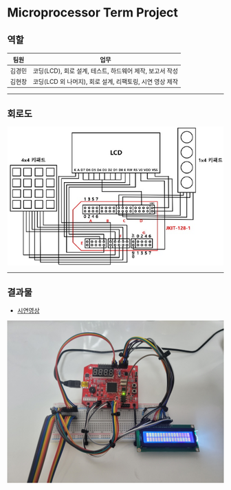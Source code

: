 # Microprocessor Term Project

## 역할

| 팀원   | 업무                                                     |
| ------ | -------------------------------------------------------- |
| 김경민 | 코딩(LCD), 회로 설계, 테스트, 하드웨어 제작, 보고서 작성 |
| 김현창 | 코딩(LCD 외 나머지), 회로 설계, 리팩토링, 시연 영상 제작 |

---

## 회로도

![pic](./doc/circuit_diagram.jpg)

---

## 결과물

- [시연영상](https://youtu.be/-dTAxCWks7Y)

![pic](./doc/pic.jpg)
